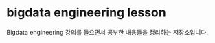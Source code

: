 bigdata engineering lesson 
===========================


Bigdata engineering 강의를 들으면서 공부한 내용들을 정리하는 저장소입니다. 
